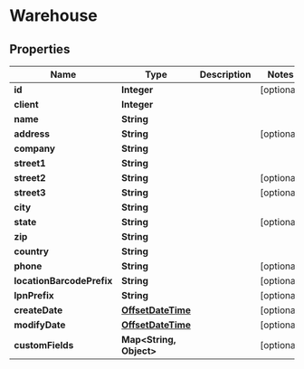 
# Warehouse

## Properties
Name | Type | Description | Notes
------------ | ------------- | ------------- | -------------
**id** | **Integer** |  |  [optional]
**client** | **Integer** |  | 
**name** | **String** |  | 
**address** | **String** |  |  [optional]
**company** | **String** |  | 
**street1** | **String** |  | 
**street2** | **String** |  |  [optional]
**street3** | **String** |  |  [optional]
**city** | **String** |  | 
**state** | **String** |  |  [optional]
**zip** | **String** |  | 
**country** | **String** |  | 
**phone** | **String** |  |  [optional]
**locationBarcodePrefix** | **String** |  |  [optional]
**lpnPrefix** | **String** |  |  [optional]
**createDate** | [**OffsetDateTime**](OffsetDateTime.md) |  |  [optional]
**modifyDate** | [**OffsetDateTime**](OffsetDateTime.md) |  |  [optional]
**customFields** | **Map&lt;String, Object&gt;** |  |  [optional]



